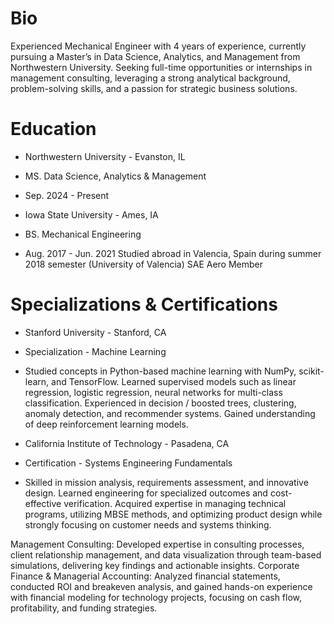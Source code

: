 # Bio
Experienced Mechanical Engineer with 4 years of experience, currently pursuing a Master’s in Data Science, Analytics, and Management from Northwestern University. Seeking full-time opportunities or internships in management consulting, leveraging a strong analytical background, problem-solving skills, and a passion for strategic business solutions.

# Education
- Northwestern University - Evanston, IL  						 
 - MS. Data Science, Analytics & Management
 - Sep. 2024 - Present

- Iowa State University - Ames, IA
 - BS. Mechanical Engineering
 - Aug. 2017 - Jun. 2021 
Studied abroad in Valencia, Spain during summer 2018 semester (University of Valencia)
SAE Aero Member

# Specializations & Certifications
- Stanford University - Stanford, CA					
 - Specialization - Machine Learning
  - Studied concepts in Python-based machine learning with NumPy, scikit-learn, and TensorFlow. Learned supervised models such as linear regression, logistic regression, neural networks for multi-class classification. 
Experienced in decision / boosted trees, clustering, anomaly detection, and recommender systems. Gained understanding of deep reinforcement learning models.

- California Institute of Technology - Pasadena, CA
 - Certification - Systems Engineering Fundamentals
 - Skilled in mission analysis, requirements assessment, and innovative design. Learned engineering for specialized outcomes and cost-effective verification.
Acquired expertise in managing technical programs, utilizing MBSE methods, and optimizing product design while strongly focusing on customer needs and systems thinking.

Management Consulting: Developed expertise in consulting processes, client relationship management, and data visualization through team-based simulations, delivering key findings and actionable insights.
Corporate Finance & Managerial Accounting: Analyzed financial statements, conducted ROI and breakeven analysis, and gained hands-on experience with financial modeling for technology projects, focusing on cash flow, profitability, and funding strategies.
